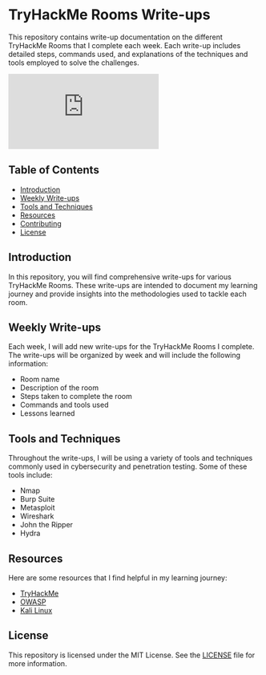 # TryHackMe Rooms Write-ups

This repository contains write-up documentation on the different TryHackMe Rooms that I complete each week. Each write-up includes detailed steps, commands used, and explanations of the techniques and tools employed to solve the challenges.

<iframe src="https://tryhackme.com/api/v2/badges/public-profile?userPublicId=2436030" style='border:none;'></iframe>


## Table of Contents

- [Introduction](#introduction)
- [Weekly Write-ups](#weekly-write-ups)
- [Tools and Techniques](#tools-and-techniques)
- [Resources](#resources)
- [Contributing](#contributing)
- [License](#license)

## Introduction

In this repository, you will find comprehensive write-ups for various TryHackMe Rooms. These write-ups are intended to document my learning journey and provide insights into the methodologies used to tackle each room.

## Weekly Write-ups

Each week, I will add new write-ups for the TryHackMe Rooms I complete. The write-ups will be organized by week and will include the following information:
- Room name
- Description of the room
- Steps taken to complete the room
- Commands and tools used
- Lessons learned

## Tools and Techniques

Throughout the write-ups, I will be using a variety of tools and techniques commonly used in cybersecurity and penetration testing. Some of these tools include:
- Nmap
- Burp Suite
- Metasploit
- Wireshark
- John the Ripper
- Hydra

## Resources

Here are some resources that I find helpful in my learning journey:
- [TryHackMe](https://tryhackme.com/)
- [OWASP](https://owasp.org/)
- [Kali Linux](https://www.kali.org/)


## License

This repository is licensed under the MIT License. See the [LICENSE](LICENSE) file for more information.